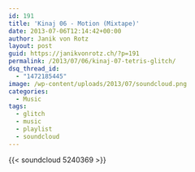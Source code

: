 ```yaml
---
id: 191
title: 'Kinaj 06 - Motion (Mixtape)'
date: 2013-07-06T12:14:42+00:00
author: Janik von Rotz
layout: post
guid: https://janikvonrotz.ch/?p=191
permalink: /2013/07/06/kinaj-07-tetris-glitch/
dsq_thread_id:
  - "1472185445"
image: /wp-content/uploads/2013/07/soundcloud.png
categories:
  - Music
tags:
  - glitch
  - music
  - playlist
  - soundcloud
---
```

{{< soundcloud 5240369 >}}